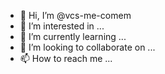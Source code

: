 - 👋 Hi, I’m @vcs-me-comem
- 👀 I’m interested in ...
- 🌱 I’m currently learning ...
- 💞️ I’m looking to collaborate on ...
- 📫 How to reach me ...

<!---
vcs-me-comem/vcs-me-comem is a ✨ special ✨ repository because its `README.md` (this file) appears on your GitHub profile.
You can click the Preview link to take a look at your changes.
--->
